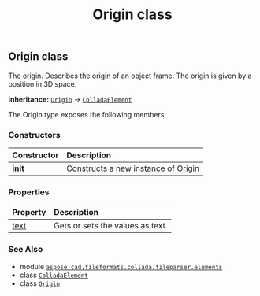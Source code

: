 ﻿---
title: Origin class
second_title: Aspose.CAD for Python via .NET API References
description: 
type: docs
weight: 770
url: /python-net/aspose.cad.fileformats.collada.fileparser.elements/origin/
is_root: false
---

## Origin class

The origin.
Describes the origin of an object frame.
The origin is given by a position in 3D space.



**Inheritance:** [`Origin`](/cad/python-net/aspose.cad.fileformats.collada.fileparser.elements/origin) → 
[`ColladaElement`](/cad/python-net/aspose.cad.fileformats.collada.fileparser.elements/colladaelement)



The Origin type exposes the following members:

### Constructors
| Constructor | Description |
| :- | :- |
| [__init__](/cad/python-net/aspose.cad.fileformats.collada.fileparser.elements/origin/__init__/#) | Constructs a new instance of Origin |


### Properties
| Property | Description |
| :- | :- |
| [text](/cad/python-net/aspose.cad.fileformats.collada.fileparser.elements/origin/text) | Gets or sets the values as text. |



### See Also
* module [`aspose.cad.fileformats.collada.fileparser.elements`](..)
* class [`ColladaElement`](/cad/python-net/aspose.cad.fileformats.collada.fileparser.elements/colladaelement)
* class [`Origin`](/cad/python-net/aspose.cad.fileformats.collada.fileparser.elements/origin)
